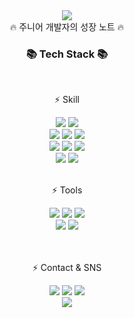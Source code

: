 <div align="center">
	<div>
		<img src="https://capsule-render.vercel.app/api?type=waving&color=DCC5B5&height=200&section=header&text=SOYOUN's%20Github!&fontSize=30" />
	</div>
	<span>🔥 주니어 개발자의 성장 노트 🔥</span> <br />
	<div>
		<h3>📚 Tech Stack 📚</h3>
		<br /> <p>⚡ Skill</p>
	</div>
</div>

<div align="center">
	<div>
		<img src="https://img.shields.io/badge/HTML5-E34F26?style=flat&logo=html5&logoColor=white" />
		<img src="https://img.shields.io/badge/CSS3-1572B6?style=flat&logo=css3&logoColor=white" /><br />
		<img src="https://img.shields.io/badge/Java-3776AB?style=flat&logo=Python&logoColor=white" />
	  <img src="https://img.shields.io/badge/JavaScript-F7DF1E?style=flat&logo=Javascript&logoColor=white" />
		<img src="https://img.shields.io/badge/Jquery-0769AD?style=flat&logo=jquery&logoColor=white" /><br />
		<img src="https://img.shields.io/badge/Spring-6DB33F?style=flat&logo=spring&logoColor=white" />
		<img src="https://img.shields.io/badge/Bootstrap-7952B3?style=flat&logo=bootstrap&logoColor=white" />
		<img src="https://img.shields.io/badge/MySQL-4479A1?style=flat&logo=mysql&logoColor=white" /><br />
	  <img src="https://img.shields.io/badge/MsSQL-CC2927?style=flat&logo=microsoftsqlserver&logoColor=white" />
		<img src="https://img.shields.io/badge/MariaDB-003545?style=flat&logo=mariadb&logoColor=white" />
	</div>
</div>

<div align="center">
	<div>
		<br /> <p>⚡ Tools</p> <!-- Eclipse IDE, GitHub, VisualStudioCode, tomcat, SVN,  -->
	</div>
</div>

<div align="center">
	<div>
		<img src="https://img.shields.io/badge/Eclipse IDE-2C2255?style=flat&logo=eclipseide&logoColor=white" />
		<img src="https://img.shields.io/badge/Git Hub-181717?style=flat&logo=github&logoColor=white" />
		<img src="https://img.shields.io/badge/Visual Studio Code-007ACC?style=flat&logo=visualstudiocode&logoColor=white" /><br />
		<img src="https://img.shields.io/badge/Tomcat-F8DC75?style=flat&logo=apachetomcat&logoColor=white" />
		<img src="https://img.shields.io/badge/SVN-809CC9?style=flat&logo=subversion&logoColor=white" />
	</div>
</div>

<div align="center">
	<div>
		<!-- <p>⚡ Deploy빌드,,(Once I've used 한번써본거,,) ⚡</p> -->
		<br /><br /> <p>⚡ Contact & SNS</p>
	</div>
</div>

<div align="center">
	<div>
		<a href="https://younimini.tistory.com" target="_blank"><img src="https://img.shields.io/badge/Tistory-000000?style=flat&logo=tistory&logoColor=white"/></a>
		<a href="" target="_blank"><img src="https://img.shields.io/badge/Notion-FF5722?style=flat&logo=notion&logoColor=white"/></a>
		<a href="" target="_blank"><img src="https://img.shields.io/badge/Google-4285F4?style=flat&logo=google&logoColor=white"/></a>
	</div>
</div>

<div align="center">
	<div>
		<img src="https://github-readme-stats.vercel.app/api?username=soyounmin&show_icons=true&theme=transparent)">
	</div>
</div>

<!--
**soyounmin/soyounmin** is a ✨ _special_ ✨ repository because its `README.md` (this file) appears on your GitHub profile.

Here are some ideas to get you started:
- 💣📜📑📄📃📒📕
- 🔭 I’m currently working on ...
- 🌱 I’m currently learning ...
- 👯 I’m looking to collaborate on ...
- 🤔 I’m looking for help with ...
- 💬 Ask me about ...
- 📫 How to reach me: ...
- 😄 Pronouns: ...
- ⚡ Fun fact: ...
-->
